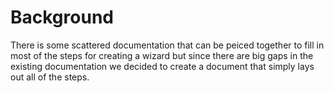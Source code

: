 # Background
There is some scattered documentation that can be peiced together to fill in most of the steps for creating a wizard but since there are big gaps in the existing documentation we decided to create a document that simply lays out all of the steps.
